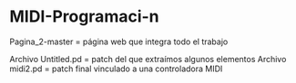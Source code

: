 # MIDI-Programaci-n


Pagina_2-master = página web que integra todo el trabajo

Archivo Untitled.pd = patch del que extraímos algunos elementos
Archivo midi2.pd = patch final vinculado a una controladora MIDI
